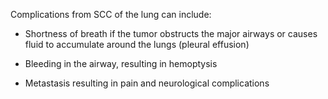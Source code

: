 Complications from SCC of the lung can include:

- Shortness of breath if the tumor obstructs the major airways or causes fluid to accumulate around the lungs (pleural effusion)

- Bleeding in the airway, resulting in hemoptysis

- Metastasis resulting in pain and neurological complications